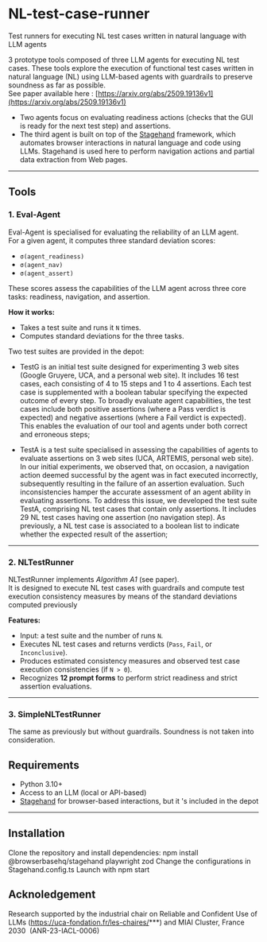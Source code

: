 # NL-test-case-runner
Test runners for executing NL test cases written in natural language with LLM agents

3 prototype tools composed of three LLM agents for executing NL test cases. These tools explore the execution of functional test cases written in natural language (NL) using LLM-based agents with guardrails to preserve soundness as far as possible.  
See paper available here : [https://arxiv.org/abs/2509.19136v1](https://arxiv.org/abs/2509.19136v1)
- Two agents focus on evaluating readiness actions (checks that the GUI is ready for the next test step) and assertions.  
- The third agent is built on top of the [Stagehand](https://www.stagehand.dev/) framework, which automates browser interactions in natural language and code using LLMs. Stagehand is used here to perform navigation actions and partial data extraction from Web pages.  

---

## Tools

### 1. Eval-Agent
Eval-Agent is specialised for evaluating the reliability of an LLM agent.  
For a given agent, it computes three standard deviation scores:  

- `σ(agent_readiness)`
- `σ(agent_nav)`  
- `σ(agent_assert)`  

These scores assess the capabilities of the LLM agent across three core tasks: readiness, navigation, and assertion.  

**How it works:**  
- Takes a test suite and runs it `N` times.  
- Computes standard deviations for the three tasks.  

Two test suites are provided in the depot:
- TestG is an initial test suite designed for experimenting 3 web sites (Google Gruyere, UCA, and a personal web site). It includes 16 test cases, each consisting of 4 to 15 steps and 1 to 4 assertions. Each test case is supplemented with a boolean tabular specifying the expected outcome of every step. To broadly evaluate agent capabilities, the test cases include both positive assertions (where a Pass verdict is expected) and negative assertions (where a Fail verdict is expected). This enables the evaluation of our tool and agents under both correct and erroneous steps;

- TestA is a test suite specialised in assessing the capabilities of agents to evaluate assertions on 3 web sites (UCA, ARTEMIS, personal web site). In our initial experiments, we observed that, on occasion, a navigation action deemed successful by the agent was in fact executed incorrectly, subsequently resulting in the failure of an assertion evaluation. Such inconsistencies hamper the accurate assessment of an agent ability in evaluating assertions. To address this issue, we developed the test suite TestA, comprising NL test cases that contain only assertions. It includes 29 NL test cases having one assertion (no navigation step). As previously, a NL test case is associated to a boolean list to indicate whether the expected result of the assertion;  

---

### 2. NLTestRunner
NLTestRunner implements *Algorithm A1* (see paper).  
It is designed to execute NL test cases with guardrails and compute test execution consistency measures by means of the standard deviations computed previously

**Features:**  
- Input: a test suite and the number of runs `N`.  
- Executes NL test cases and returns verdicts (`Pass`, `Fail`, or `Inconclusive`).  
- Produces estimated consistency measures and observed test case execution consistencies (if `N > 0`).  
- Recognizes **12 prompt forms** to perform strict readiness and strict assertion evaluations.  

---

### 3. SimpleNLTestRunner
The same as previously but without guardrails. Soundness is not taken into consideration.

## Requirements
- Python 3.10+  
- Access to an LLM (local or API-based)  
- [Stagehand](https://www.stagehand.dev/) for browser-based interactions, but it 's included in the depot

---

## Installation
Clone the repository and install dependencies: npm install @browserbasehq/stagehand playwright zod
Change the configurations in Stagehand.config.ts
Launch with npm start

## Acknoledgement
Research supported by the industrial chair on Reliable and Confident Use of LLMs (https://uca-fondation.fr/les-chaires/***) and MIAI Cluster, France 2030  (ANR-23-IACL-0006)
